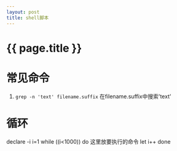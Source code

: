 ```yaml
---
layout: post
title: shell脚本
---
```

{{ page.title }}
================

# 常见命令
1. `grep -n 'text' filename.suffix` 在filename.suffix中搜索'text'

# 循环

declare -i i=1
while ((i<1000))
do
  这里放要执行的命令
  let i++
done